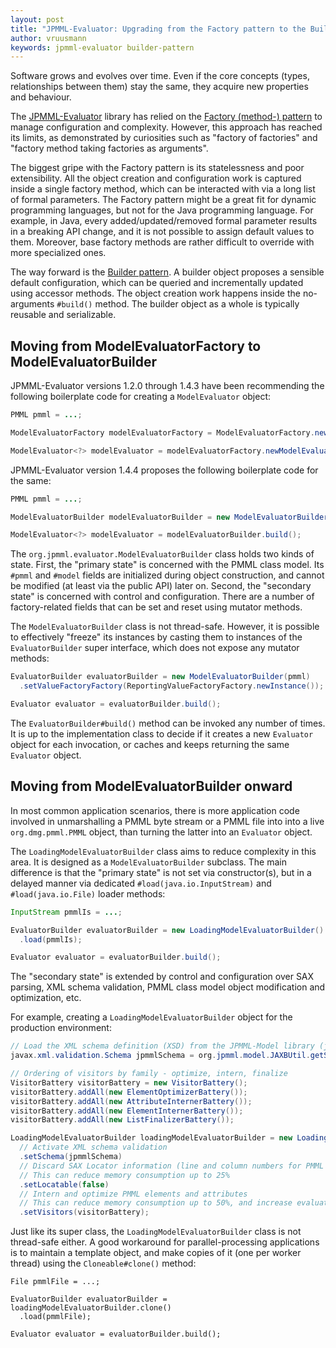 ```yaml
---
layout: post
title: "JPMML-Evaluator: Upgrading from the Factory pattern to the Builder pattern"
author: vruusmann
keywords: jpmml-evaluator builder-pattern
---
```


Software grows and evolves over time. Even if the core concepts (types, relationships between them) stay the same, they acquire new properties and behaviour.

The [JPMML-Evaluator](https://github.com/jpmml/jpmml-evaluator) library has relied on the [Factory (method-) pattern](https://en.wikipedia.org/wiki/Factory_method_pattern) to manage configuration and complexity.
However, this approach has reached its limits, as demonstrated by curiosities such as "factory of factories" and "factory method taking factories as arguments".

The biggest gripe with the Factory pattern is its statelessness and poor extensibility. All the object creation and configuration work is captured inside a single factory method, which can be interacted with via a long list of formal parameters.
The Factory pattern might be a great fit for dynamic programming languages, but not for the Java programming language. For example, in Java, every added/updated/removed formal parameter results in a breaking API change, and it is not possible to assign default values to them. Moreover, base factory methods are rather difficult to override with more specialized ones.

The way forward is the [Builder pattern](https://en.wikipedia.org/wiki/Builder_pattern).
A builder object proposes a sensible default configuration, which can be queried and incrementally updated using accessor methods. The object creation work happens inside the no-arguments `#build()` method. The builder object as a whole is typically reusable and serializable.

## Moving from ModelEvaluatorFactory to ModelEvaluatorBuilder

JPMML-Evaluator versions 1.2.0 through 1.4.3 have been recommending the following boilerplate code for creating a `ModelEvaluator` object:

``` java
PMML pmml = ...;

ModelEvaluatorFactory modelEvaluatorFactory = ModelEvaluatorFactory.newInstance();

ModelEvaluator<?> modelEvaluator = modelEvaluatorFactory.newModelEvaluator(pmml);
```

JPMML-Evaluator version 1.4.4 proposes the following boilerplate code for the same:

``` java
PMML pmml = ...;

ModelEvaluatorBuilder modelEvaluatorBuilder = new ModelEvaluatorBuilder(pmml);

ModelEvaluator<?> modelEvaluator = modelEvaluatorBuilder.build();
```

The `org.jpmml.evaluator.ModelEvaluatorBuilder` class holds two kinds of state.
First, the "primary state" is concerned with the PMML class model. Its `#pmml` and `#model` fields are initialized during object construction, and cannot be modified (at least via the public API) later on.
Second, the "secondary state" is concerned with control and configuration. There are a number of factory-related fields that can be set and reset using mutator methods.

The `ModelEvaluatorBuilder` class is not thread-safe.
However, it is possible to effectively "freeze" its instances by casting them to instances of the `EvaluatorBuilder` super interface, which does not expose any mutator methods:

``` java
EvaluatorBuilder evaluatorBuilder = new ModelEvaluatorBuilder(pmml)
  .setValueFactoryFactory(ReportingValueFactoryFactory.newInstance());

Evaluator evaluator = evaluatorBuilder.build();
```

The `EvaluatorBuilder#build()` method can be invoked any number of times. It is up to the implementation class to decide if it creates a new `Evaluator` object for each invocation, or caches and keeps returning the same `Evaluator` object.

## Moving from ModelEvaluatorBuilder onward

In most common application scenarios, there is more application code involved in unmarshalling a PMML byte stream or a PMML file into into a live `org.dmg.pmml.PMML` object, than turning the latter into an `Evaluator` object.

The `LoadingModelEvaluatorBuilder` class aims to reduce complexity in this area. It is designed as a `ModelEvaluatorBuilder` subclass. The main difference is that the "primary state" is not set via constructor(s), but in a delayed manner via dedicated `#load(java.io.InputStream)` and `#load(java.io.File)` loader methods:

``` java
InputStream pmmlIs = ...;

EvaluatorBuilder evaluatorBuilder = new LoadingModelEvaluatorBuilder()
  .load(pmmlIs);

Evaluator evaluator = evaluatorBuilder.build();
```

The "secondary state" is extended by control and configuration over SAX parsing, XML schema validation, PMML class model object modification and optimization, etc.

For example, creating a `LoadingModelEvaluatorBuilder` object for the production environment:

``` java
// Load the XML schema definition (XSD) from the JPMML-Model library (jar:///pmml.xsd)
javax.xml.validation.Schema jpmmlSchema = org.jpmml.model.JAXBUtil.getSchema();

// Ordering of visitors by family - optimize, intern, finalize
VisitorBattery visitorBattery = new VisitorBattery();
visitorBattery.addAll(new ElementOptimizerBattery());
visitorBattery.addAll(new AttributeInternerBattery());
visitorBattery.addAll(new ElementInternerBattery());
visitorBattery.addAll(new ListFinalizerBattery());

LoadingModelEvaluatorBuilder loadingModelEvaluatorBuilder = new LoadingModelEvaluatorBuilder()
  // Activate XML schema validation
  .setSchema(jpmmlSchema)
  // Discard SAX Locator information (line and column numbers for PMML elements)
  // This can reduce memory consumption up to 25%
  .setLocatable(false)
  // Intern and optimize PMML elements and attributes
  // This can reduce memory consumption up to 50%, and increase evaluation speeds up to several hundred percent
  .setVisitors(visitorBattery);
```

Just like its super class, the `LoadingModelEvaluatorBuilder` class is not thread-safe either. A good workaround for parallel-processing applications is to maintain a template object, and make copies of it (one per worker thread) using the `Cloneable#clone()` method:

```
File pmmlFile = ...;

EvaluatorBuilder evaluatorBuilder = loadingModelEvaluatorBuilder.clone()
  .load(pmmlFile);

Evaluator evaluator = evaluatorBuilder.build();
```
